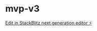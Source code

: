 # mvp-v3

[Edit in StackBlitz next generation editor ⚡️](https://stackblitz.com/~/github.com/trequartist/mvp-v3)